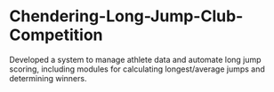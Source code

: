 # Chendering-Long-Jump-Club-Competition
Developed a system to manage athlete data and automate long jump scoring, including modules for calculating longest/average jumps and determining winners.
